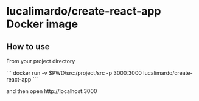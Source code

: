 # lucalimardo/create-react-app Docker image

## How to use

From your project directory

´´´
docker run -v $PWD/src:/project/src -p 3000:3000 lucalimardo/create-react-app
´´´

and then open http://localhost:3000

